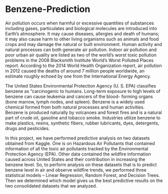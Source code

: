 # Benzene-Prediction

Air pollution occurs when harmful or excessive quantities of substances including gases, particulates and biological molecules are introduced into Earth’s atmosphere. It may cause diseases, allergies and death of humans; it may also cause harm to other living organisms such as animals and food crops and may damage the natural or built environment. Human activity and natural processes can both generate air pollution. Indoor air pollution and poor urban air quality are listed as two of the world’s worst toxic pollution problems in the 2008 Blacksmith Institute World’s Worst Polluted Places report. According to the 2014 World Health Organization report, air pollution in 2012 caused the deaths of around 7 million people worldwide, an estimate roughly echoed by one from the International Energy Agency.

The United States Environmental Protection Agency (U. S. EPA) classifies benzene as “carcinogenic to humans. Long-term exposure to high levels of benzene can cause leukemia and cancers of the blood- forming organs (bone marrow, lymph nodes, and spleen). Benzene is a widely used chemical formed from both natural processes and human activities. Benzene is produced naturally by volcanoes and forest fires and is a natural part of crude oil, gasoline and tobacco smoke. Industries utilize benzene to make plastics, resins, synthetic fibers, rubber lubricants, dyes, detergents, drugs and pesticides.

In this project, we have performed predictive analysis on two datasets obtained from Kaggle. One is on Hazardous Air Pollutants that contained information of all the toxic air pollutants tracked by the Environmental Protection Agency (EPA). Other data contained the wildfire information caused across United States and their contribution in increasing the benzene level. So, to perform analysis on these datasets that is to predict benzene level in air and observe wildfire trends, we performed three statistical models – Linear Regression, Random Forest, and Decision Trees. Then we determined which model gives us the best predictive results on the two consolidated datasets that we analyzed.
